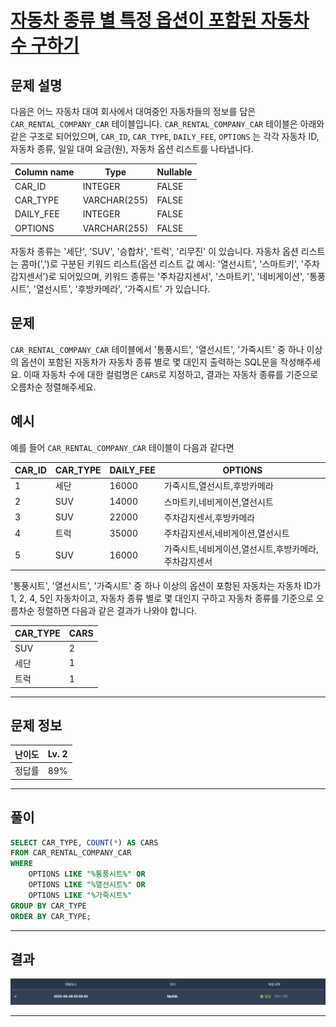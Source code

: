 # [자동차 종류 별 특정 옵션이 포함된 자동차 수 구하기](https://school.programmers.co.kr/learn/courses/30/lessons/151137)

## 문제 설명

다음은 어느 자동차 대여 회사에서 대여중인 자동차들의 정보를 담은 `CAR_RENTAL_COMPANY_CAR` 테이블입니다. `CAR_RENTAL_COMPANY_CAR` 테이블은 아래와 같은 구조로 되어있으며, `CAR_ID`, `CAR_TYPE`, `DAILY_FEE`, `OPTIONS` 는 각각 자동차 ID, 자동차 종류, 일일 대여 요금(원), 자동차 옵션 리스트를 나타냅니다.

| Column name | Type         | Nullable |
| ----------- | ------------ | -------- |
| CAR_ID      | INTEGER      | FALSE    |
| CAR_TYPE    | VARCHAR(255) | FALSE    |
| DAILY_FEE   | INTEGER      | FALSE    |
| OPTIONS     | VARCHAR(255) | FALSE    |

자동차 종류는 '세단', 'SUV', '승합차', '트럭', '리무진' 이 있습니다. 자동차 옵션 리스트는 콤마(',')로 구분된 키워드 리스트(옵션 리스트 값 예시: '열선시트', '스마트키', '주차감지센서')로 되어있으며, 키워드 종류는 '주차감지센서', '스마트키', '네비게이션', '통풍시트', '열선시트', '후방카메라', '가죽시트' 가 있습니다.

## 문제

`CAR_RENTAL_COMPANY_CAR` 테이블에서 '통풍시트', '열선시트', '가죽시트' 중 하나 이상의 옵션이 포함된 자동차가 자동차 종류 별로 몇 대인지 출력하는 SQL문을 작성해주세요. 이때 자동차 수에 대한 컬럼명은 `CARS`로 지정하고, 결과는 자동차 종류를 기준으로 오름차순 정렬해주세요.

## 예시

예를 들어 `CAR_RENTAL_COMPANY_CAR` 테이블이 다음과 같다면

| CAR_ID | CAR_TYPE | DAILY_FEE | OPTIONS                                              |
| ------ | -------- | --------- | ---------------------------------------------------- |
| 1      | 세단     | 16000     | 가죽시트,열선시트,후방카메라                         |
| 2      | SUV      | 14000     | 스마트키,네비게이션,열선시트                         |
| 3      | SUV      | 22000     | 주차감지센서,후방카메라                              |
| 4      | 트럭     | 35000     | 주차감지센서,네비게이션,열선시트                     |
| 5      | SUV      | 16000     | 가죽시트,네비게이션,열선시트,후방카메라,주차감지센서 |

'통풍시트', '열선시트', '가죽시트' 중 하나 이상의 옵션이 포함된 자동차는 자동차 ID가 1, 2, 4, 5인 자동차이고, 자동차 종류 별로 몇 대인지 구하고 자동차 종류를 기준으로 오름차순 정렬하면 다음과 같은 결과가 나와야 합니다.

| CAR_TYPE | CARS |
| -------- | ---- |
| SUV      | 2    |
| 세단     | 1    |
| 트럭     | 1    |

---

## 문제 정보

| 난이도 | Lv. 2 |
| ------ | ----- |
| 정답률 | 89%   |

---

## 풀이

```SQL
SELECT CAR_TYPE, COUNT(*) AS CARS
FROM CAR_RENTAL_COMPANY_CAR
WHERE
    OPTIONS LIKE "%통풍시트%" OR
    OPTIONS LIKE "%열선시트%" OR
    OPTIONS LIKE "%가죽시트%"
GROUP BY CAR_TYPE
ORDER BY CAR_TYPE;
```

---

## 결과

![결과](./assets/스크린샷%202025-06-28%2005.57.17.png)

---
